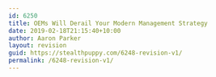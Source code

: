 ```yaml
---
id: 6250
title: OEMs Will Derail Your Modern Management Strategy
date: 2019-02-18T21:15:40+10:00
author: Aaron Parker
layout: revision
guid: https://stealthpuppy.com/6248-revision-v1/
permalink: /6248-revision-v1/
---
```

